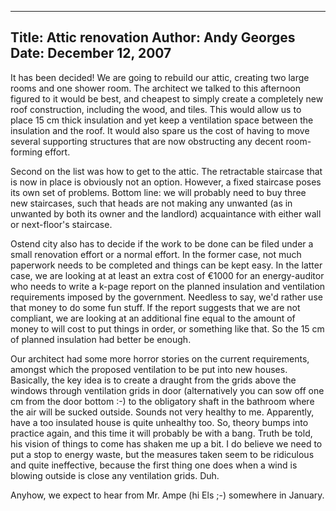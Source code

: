 -----
Title:  Attic renovation
Author: Andy Georges
Date: December 12, 2007
----







It has been decided! We are going to rebuild our attic, creating two
large rooms and one shower room. The architect we talked to this
afternoon figured to it would be best, and cheapest to simply create a
completely new roof construction, including the wood, and tiles. This
would allow us to place 15 cm thick insulation and yet keep a
ventilation space between the insulation and the roof. It would also
spare us the cost of having to move several supporting structures that
are now obstructing any decent room-forming effort.


Second on the list was how to get to the attic. The retractable
staircase that is now in place is obviously not an option. However, a
fixed staircase poses its own set of problems. Bottom line: we will
probably need to buy three new staircases, such that heads are not
making any unwanted (as in unwanted by both its owner and the landlord)
acquaintance with either wall or next-floor's staircase.


Ostend city also has to decide if the work to be done can be filed under
a small renovation effort or a normal effort. In the former case, not
much paperwork needs to be completed and things can be kept easy. In the
latter case, we are looking at at least an extra cost of €1000 for an
energy-auditor who needs to write a k-page report on the planned
insulation and ventilation requirements imposed by the government.
Needless to say, we'd rather use that money to do some fun stuff. If the
report suggests that we are not compliant, we are looking at an
additional fine equal to the amount of money to will cost to put things
in order, or something like that. So the 15 cm of planned insulation had
better be enough.


Our architect had some more horror stories on the current requirements,
amongst which the proposed ventilation to be put into new houses.
Basically, the key idea is to create a draught from the grids above the
windows through ventilation grids in door (alternatively you can sow off
one cm from the door bottom :-) to the obligatory shaft in the bathroom
where the air will be sucked outside. Sounds not very healthy to me.
Apparently, have a too insulated house is quite unhealthy too. So,
theory bumps into practice again, and this time it will probably be with
a bang. Truth be told, his vision of things to come has shaken me up a
bit. I do believe we need to put a stop to energy waste, but the
measures taken seem to be ridiculous and quite ineffective, because the
first thing one does when a wind is blowing outside is close any
ventilation grids. Duh.


Anyhow, we expect to hear from Mr. Ampe (hi Els ;-) somewhere in
January.




